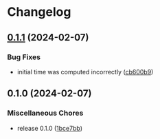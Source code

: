 # Changelog

## [0.1.1](https://github.com/FruitieX/nordpool-mqtt/compare/v0.1.0...v0.1.1) (2024-02-07)


### Bug Fixes

* initial time was computed incorrectly ([cb600b9](https://github.com/FruitieX/nordpool-mqtt/commit/cb600b95a5b1a23254d7d09e49f2abf95a7a438e))

## 0.1.0 (2024-02-07)


### Miscellaneous Chores

* release 0.1.0 ([1bce7bb](https://github.com/FruitieX/nordpool-mqtt/commit/1bce7bb7c9307dfbd7cb113d01323304d5289f8e))
